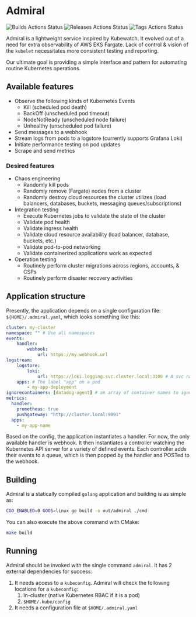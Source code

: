 # Admiral
![Builds Actions Status](https://github.com/phil-inc/admiral/workflows/Builds/badge.svg?branch=master)
![Releases Actions Status](https://github.com/phil-inc/admiral/workflows/Releases/badge.svg)
![Tags Actions Status](https://github.com/phil-inc/admiral/workflows/Tags/badge.svg)

Admiral is a lightweight service inspired by Kubewatch. It evolved out of a need
for extra observability of AWS EKS Fargate. Lack of control & vision of the
`kubelet` necessitates more consistent testing and reporting. 

Our ultimate goal is providing a simple interface and pattern for automating
routine Kubernetes operations.

## Available features

- Observe the following kinds of Kubernetes Events
    - Kill (scheduled pod death)
    - BackOff (unscheduled pod timeout)
    - NodeNotReady (unscheduled node failure)
    - Unhealthy (unscheduled pod failure)
- Send messages to a webhook
- Stream logs from pods to a logstore (currently supports Grafana Loki)
- Initiate performance testing on pod updates
- Scrape and send metrics

### Desired features

- Chaos engineering
    - Randomly kill pods
    - Randomly remove (Fargate) nodes from a cluster
    - Randomly destroy cloud resources the cluster utilizes (load balancers, databases, buckets, messaging queues/subscriptions)
- Integration testing
    - Execute Kubernetes jobs to validate the state of the cluster
    - Validate pod health
    - Validate ingress health
    - Validate cloud resource availability (load balancer, database, buckets, etc.)
    - Validate pod-to-pod networking
    - Validate containerized applications work as expected
- Operation testing
    - Routinely perform cluster migrations across regions, accounts, & CSPs
    - Routinely perform disaster recovery activities

## Application structure

Presently, the application depends on a single configuration file:
`${HOME}/.admiral.yaml`, which looks something like this:

```yaml
cluster: my-cluster
namespace: "" # Use all namespaces
events:
    handler:
        webhook:
            url: https://my.webhook.url
logstream:
    logstore:
        loki:
            url: https://loki.logging.svc.cluster.local:3100 # A svc named loki in the logging namespace
    apps: # The label "app" on a pod
        - my-app-deployment
ignorecontainers: [datadog-agent] # an array of container names to ignore
metrics:
  handler:
    prometheus: true
    pushgateway: "http://cluster.local:9091"
  apps:
    - my-app-name

```

Based on the config, the application instantiates a handler. For now, the only available handler is webhook. It then instantiates a controller watching the Kubernetes API server for a variety of defined events. Each controller adds their events to a queue, which is then popped by the handler and POSTed to the webhook.


## Building

Admiral is a statically compiled `golang` application and building is as simple
as:

```bash
CGO_ENABLED=0 GOOS=linux go build -o out/admiral ./cmd
```

You can also execute the above command with CMake:

```bash
make build
```

## Running

Admiral should be invoked with the single command `admiral`. It has 2 external
dependencies for success:

1. It needs access to a `kubeconfig`. Admiral will check the following
locations for a `kubeconfig`:
    1. In-cluster (native Kubernetes RBAC if it is a pod)
    2. `$HOME/.kube/config`
2. It needs a configuration file at `$HOME/.admiral.yaml`

